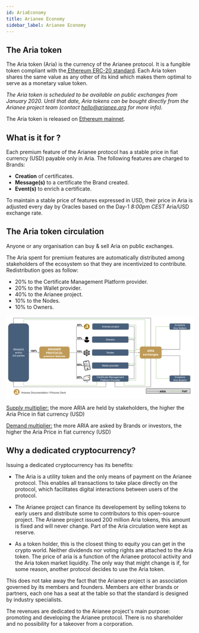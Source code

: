 ```yaml
---
id: AriaEconomy
title: Arianee Economy
sidebar_label: Arianee Economy
---
```



## **The Aria token**

The Aria token (Aria) is the currency of the Arianee protocol. It is a fungible token compliant with the[ Ethereum ERC-20 standard](https://github.com/ethereum/EIPs/blob/master/EIPS/eip-20.md). Each Aria token shares the same value as any other of its kind which makes them optimal to serve as a monetary value token.


_The Aria token is scheduled to be available on public exchanges from January 2020._ _Until that date, Aria tokens can be bought directly from the Arianee project team (contact hello@arianee.org for more info)._

The Aria token is released on [Ethereum mainnet](https://etherscan.io/token/0xedf6568618a00c6f0908bf7758a16f76b6e04af9).


## **What is it for ?**

Each premium feature of the Arianee protocol has a stable price in fiat currency (USD) payable only in Aria. The following features are charged to Brands:



*   **Creation** of certificates.
*   **Message(s)** to a certificate the Brand created.
*   **Event(s)** to enrich a certificate.

To maintain a stable price of features expressed in USD, their price in Aria is adjusted every day by Oracles based on the Day-1 _8:00pm CEST_ Aria/USD exchange rate.


## **The Aria token circulation**

Anyone or any organisation can buy & sell Aria on public exchanges.

The Aria spent for premium features are automatically distributed among stakeholders of the ecosystem so that they are incentivized to contribute. Redistribution goes as follow:



*   20% to the Certificate Management Platform provider.
*   20% to the Wallet provider.
*   40% to the Arianee project.
*    10% to the Nodes.
*   10% to Owners.



![alt_text](../img/arianeeconomy.png "image_tooltip")


<span style="text-decoration:underline;">Supply multiplier:</span> the more ARIA are held by stakeholders, the higher the Aria Price in fiat currency (USD)

<span style="text-decoration:underline;">Demand multiplier:</span> the more ARIA are asked by Brands or investors, the higher the Aria Price in fiat currency (USD)


## **Why a dedicated cryptocurrency?**

Issuing a dedicated cryptocurrency has its benefits:

*   The Aria is a utility token and the only means of payment on the Arianee protocol. This enables all transactions to take place directly on the protocol, which facilitates digital interactions between users of the protocol. 


*   The Arianee project can finance its developement by selling tokens to early users and distribute some to contributors to this open-source project. The Arianee project issued 200 million Aria tokens, this amount is fixed and will never change. Part of the Aria circulation were kept as reserve.
     

*   As a token holder, this is the closest thing to equity you can get in the crypto world. Neither dividends nor voting rights are attached to the Aria token. The price of aria is a function of the Arianee protocol activity and the Aria token market liquidity. The only way that might change is if, for some reason, another protocol decides to use the Aria token.

This does not take away the fact that the Arianee project is an association governed by its members and founders. Members are either brands or partners, each one has a seat at the table so that the standard is designed by industry specialists.

The revenues are dedicated to the Arianee project's main purpose: promoting and developing the Arianee protocol. There is no shareholder and no possibility for a takeover from a corporation.

